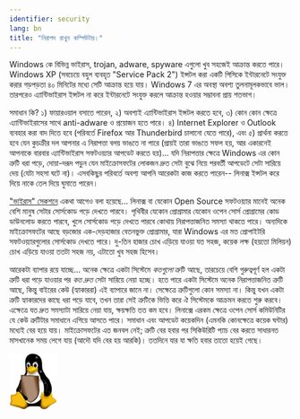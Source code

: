 ```yaml
---
identifier: security
lang: bn
title: "নিরাপদ রাখুন কম্পিউটার।"
---
```


Windows কে বিভিন্ন ভাইরাস, trojan, adware, spyware এগুলো খুব সহজেই আক্রান্ত করতে পারে। Windows XP (সবচেয়ে বহুল ব্যবহৃত "Service Pack 2") ইন্সটল করা একটি পিসিকে ইন্টারনেটে সংযুক্ত করার গড়পড়তা ৪০ মিনিটের মধ্যে সেটি আক্রান্ত হয়ে যায়। Windows 7 এর অবস্থা অবশ্য তুলনামূলকভাবে ভাল। তারপরেও এ্যান্টিভাইরাস ইন্সটল না করে ইন্টারনেটে সংযুক্ত করলে আক্রান্ত হওয়ার সম্ভাবনা প্রায় শতভাগ।

সমাধান কি? ১) ফায়ারওয়াল বসাতে পারেন, ২) অবশ্যই এ্যান্টিভাইরাস ইন্সটল করতে হবে, ৩) 
কোন কোন ক্ষেত্রে এ্যান্টিভাইরাসের সাথে anti-adware ও প্রয়োজন হতে পারে। ৪) Internet Explorer ও Outlook ব্যবহার করা বাদ দিতে হবে
(পরিবর্তে Firefox আর Thunderbird চালানো যেতে পারে), এবং ৫) প্রার্থনা করতে হবে যেন কুচক্রীর দল আপনার এ নিরাপত্তা বলয় ভাঙতে না পারে (প্রায়ই তারা ভাঙতে সফল হয়, আর একারনেই আপনাকে বারবার এ্যান্টিভাইরাস সফটওয়্যার আপডেট করতে হয়)... যদি নিরাপত্তার ক্ষেত্রে Windows এর কোন ত্রুটি ধরা পড়ে, দোয়া-দরূদ পড়ুন যেন মাইক্রোসফটের লোকজন দ্রুত সেটা বুঝে নিয়ে পরবর্তী আপডেটে সেটা সারিয়ে দেয় (যেটা সহসা ঘটে না)। এসবকিছুর পরিবর্তে অবশ্য আপনি আরেকটা কাজ করতে পারেন-- লিনাক্স ইন্সটল করে দিয়ে নাকে তেল দিয়ে ঘুমাতে পারেন।

<a href="/items/viruses/index_bn.php">"ভাইরাস" সেকশনে</a> একথা আগেও বলা হয়েছে... লিনাক্স বা যেকোন Open Source সফটওয়্যার মানেই অনেক বেশি মানুষ সেটার সোর্সকোড পড়ে দেখতে পারবে। পৃথিবীর যেকোন প্রোগ্রামার যেকোন ওপেন সোর্স প্রোগ্রামের কোড ডাউনলোড করতে পারবে, খুলে সোর্সকোড পড়ে দেখতে পারবে কোথায় নিরাপত্তাজনিত সমস্যা থাকতে পারে। অন্যদিকে মাইক্রোসফটের আছে বড়জোর এক-দেড়হাজার বেতনভুক্ত প্রোগ্রামার, যারা Windows এর মত প্রোপাইটরি সফটওয়্যারগুলোর সোর্সকোড দেখতে পারে। দু-তিন হাজার চোখ এড়িয়ে যাওয়া যত সহজ, কয়েক লক্ষ (হয়তো মিলিয়ন) চোখ এড়িয়ে যাওয়া ততটা সহজ নয়, এটাতো খুব সহজ হিসেব।

আরেকটা ব্যাপার রয়ে যাচ্ছে... অনেক ক্ষেত্রে একটা সিস্টেমে <i>কতগুলো</i> ত্রুটি আছে, তারচেয়ে বেশি গুরুত্বপূর্ণ হল একটা ত্রুটি ধরা পড়ে যাওয়ার পর <i>কত দ্রুত</i> সেটা সারিয়ে নেয়া হচ্ছে। হতে পারে একটা সিস্টেমে অনেক নিরাপত্তাজনিত ত্রুটি আছে, কিন্তু বাইরের কেউ (হ্যাকাররা) এই ব্যাপারে জানে না। সেক্ষেত্রে ত্রুটিগুলো কোন সমস্যা না। কিন্তু যখন একটা ত্রুটি হ্যাকারদের কাছে ধরা পড়ে যাবে, তখন তারা সেই ত্রুটিকে ভিত্তি করে ঐ সিস্টেমকে আক্রমন করতে শুরু করবে। এক্ষেত্রে যত দ্রুত সমস্যাটা সারিয়ে নেয়া যায়, ক্ষয়ক্ষতি তত কম হবে। লিনাক্সে এরকম ক্ষেত্রে ওপেন সোর্স কমিউনিটির যে কেউ ত্রুটিটার সমাধানে এগিয়ে আসতে পারে। সমাধান এবং আপডেট কয়েকদিন (এমনকি কোনক্ষেত্রে কয়েক ঘন্টার) মধ্যেই বের হয়ে যায়। মাইক্রোসফটের এত জনবল নেই; ত্রুটি বের হবার পর সিকিউরিটি প্যাচ বের করতে সাধারনত মাসখানেক সময় লেগে যায় (আদৌ যদি বের হয় আরকি)। ততদিনে যার যা ক্ষতি হবার তাতো হয়েই গেছে। 


<img src="/img/security_thumb.png" />




